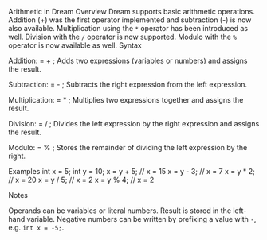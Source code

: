 Arithmetic in Dream
Overview
Dream supports basic arithmetic operations. Addition (+) was the first
operator implemented and subtraction (-) is now also available. Multiplication
using the `*` operator has been introduced as well. Division with the `/`
operator is now supported. Modulo with the `%` operator is now available as well.
Syntax

Addition: <identifier> = <expression> + <expression>;
Adds two expressions (variables or numbers) and assigns the result.

Subtraction: <identifier> = <expression> - <expression>;
Subtracts the right expression from the left expression.

Multiplication: <identifier> = <expression> * <expression>;
Multiplies two expressions together and assigns the result.

Division: <identifier> = <expression> / <expression>;
Divides the left expression by the right expression and assigns the result.

Modulo: <identifier> = <expression> % <expression>;
Stores the remainder of dividing the left expression by the right.



Examples
int x = 5;
int y = 10;
x = y + 5;   // x = 15
x = y - 3;   // x = 7
x = y * 2;   // x = 20
x = y / 5;   // x = 2
x = y % 4;   // x = 2

Notes

Operands can be variables or literal numbers.
Result is stored in the left-hand variable.
Negative numbers can be written by prefixing a value with `-`, e.g. `int x = -5;`.